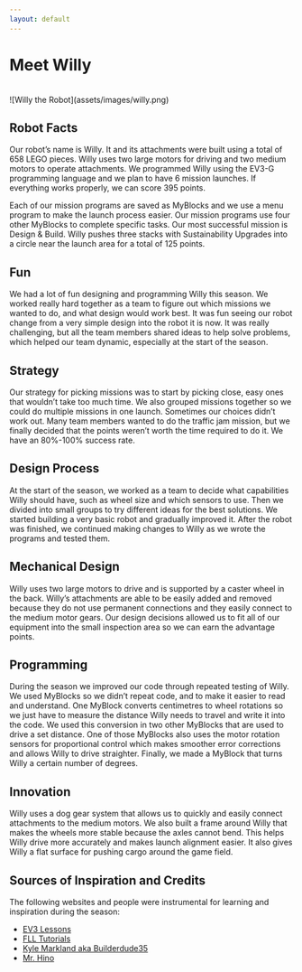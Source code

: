```yaml
---
layout: default
---
```


# Meet Willy
<br>
![Willy the Robot](assets/images/willy.png)

## Robot Facts

Our robot’s name is Willy. It and its attachments were built using a total of 658 LEGO pieces. Willy uses two large motors for driving and two medium motors to operate attachments. We programmed Willy using the EV3-G programming language and we plan to have 6 mission launches. If everything works properly, we can score 395 points.

Each of our mission programs are saved as MyBlocks and we use a menu program to make the launch process easier. Our mission programs use four other MyBlocks to complete specific tasks. Our most successful mission is Design & Build. Willy pushes three stacks with Sustainability Upgrades into a circle near the launch area for a total of 125 points.

## Fun

We had a lot of fun designing and programming Willy this season. We worked really hard together as a team to figure out which missions we wanted to do, and what design would work best. It was fun seeing our robot change from a very simple design into the robot it is now. It was really challenging, but all the team members shared ideas to help solve problems, which helped our team dynamic, especially at the start of the season.

## Strategy

Our strategy for picking missions was to start by picking close, easy ones that wouldn’t take too much time. We also grouped missions together so we could do multiple missions in one launch. Sometimes our choices didn’t work out. Many team members wanted to do the traffic jam mission, but we finally decided that the points weren’t worth the time required to do it. We have an 80%-100% success rate.

## Design Process

At the start of the season, we worked as a team to decide what capabilities Willy should have, such as wheel size and which sensors to use. Then we divided into small groups to try different ideas for the best solutions. We started building a very basic robot and gradually improved it. After the robot was finished, we continued making changes to Willy as we wrote the programs and tested them.

## Mechanical Design

Willy uses two large motors to drive and is supported by a caster wheel in the back. Willy’s attachments are able to be easily added and removed because they do not use permanent connections and they easily connect to the medium motor gears. Our design decisions allowed us to fit all of our equipment into the small inspection area so we can earn the advantage points.

## Programming

During the season we improved our code through repeated testing of Willy. We used MyBlocks so we didn’t repeat code, and to make it easier to read and understand. One MyBlock converts centimetres to wheel rotations so we just have to measure the distance Willy needs to travel and write it into the code. We used this conversion in two other MyBlocks that are used to drive a set distance. One of those MyBlocks also uses the motor rotation sensors for proportional control which makes smoother error corrections and allows Willy to drive straighter. Finally, we made a MyBlock that turns Willy a certain number of degrees.

## Innovation

Willy uses a dog gear system that allows us to quickly and easily connect attachments to the medium motors. We also built a frame around Willy that makes the wheels more stable because the axles cannot bend. This helps Willy drive more accurately and makes launch alignment easier. It also gives Willy a flat surface for pushing cargo around the game field.

## Sources of Inspiration and Credits

The following websites and people were instrumental for learning and inspiration during the season:
 
*   [EV3 Lessons](http://ev3lessons.com/en/)
*   [FLL Tutorials](http://flltutorials.com/)
*   [Kyle Markland aka Builderdude35](https://www.youtube.com/channel/UCuXq-jiU0ANeBcF_Tvq1D7g)
*   [Mr. Hino](https://www.youtube.com/channel/UCvuw_UluXNRPKhqK5GU8SrQ)
